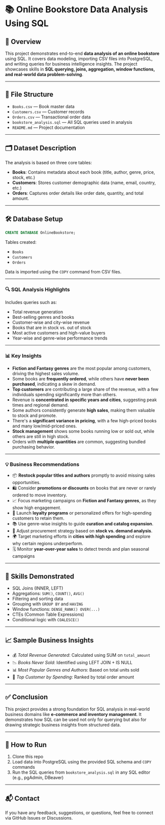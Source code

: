 
# 📚 Online Bookstore Data Analysis Using SQL

## 📌 Overview

This project demonstrates end-to-end **data analysis of an online bookstore** using SQL. It covers data modeling, importing CSV files into PostgreSQL, and writing queries for business intelligence insights. The project showcases skills in **SQL querying, joins, aggregation, window functions, and real-world data problem-solving**.

---

## 📂 File Structure

- `Books.csv` — Book master data
- `Customers.csv` — Customer records
- `Orders.csv` — Transactional order data
- `bookstore_analysis.sql` — All SQL queries used in analysis
- `README.md` — Project documentation
---

## 🗂️ Dataset Description

The analysis is based on three core tables:

- **Books**: Contains metadata about each book (title, author, genre, price, stock, etc.)
- **Customers**: Stores customer demographic data (name, email, country, etc.)
- **Orders**: Captures order details like order date, quantity, and total amount.

---

## 🛠️ Database Setup

```sql
CREATE DATABASE OnlineBookstore;
```

Tables created:

- `Books`
- `Customers`
- `Orders`

Data is imported using the `COPY` command from CSV files.

---

### 🔍 SQL Analysis Highlights
Includes queries such as:
- Total revenue generation
- Best-selling genres and books
- Customer-wise and city-wise revenue
- Books that are in stock vs. out of stock
- Most active customers and high-value buyers
- Year-wise and genre-wise performance trends

---

### 📊 Key Insights
- **Fiction and Fantasy genres** are the most popular among customers, driving the highest sales volume.
- Some books are **frequently ordered**, while others have **never been purchased**, indicating a skew in demand.
- **Top customers** are contributing a large share of the revenue, with a few individuals spending significantly more than others.
- Revenue is **concentrated in specific years and cities**, suggesting peak times and regional demand.
- Some authors consistently generate **high sales**, making them valuable to stock and promote.
- There's a **significant variance in pricing**, with a few high-priced books and many low/mid-priced ones.
- **Stock management** shows some books running low or sold out, while others are still in high stock.
- Orders with **multiple quantities** are common, suggesting bundled purchasing behavior.

---

### 💡 Business Recommendations
- 📦 **Restock popular titles and authors** promptly to avoid missing sales opportunities.
- 🛍️ Consider **promotions or discounts** on books that are never or rarely ordered to move inventory.
- 📈 Focus marketing campaigns on **Fiction and Fantasy genres**, as they show high engagement.
- 🎯 Launch **loyalty programs** or personalized offers for high-spending customers to retain them.
- 📚 Use genre-wise insights to guide **curation and catalog expansion**.
- 🧮 Adjust procurement strategy based on **stock vs. demand analysis**.
- 🌍 Target marketing efforts in **cities with high spending** and explore why certain regions underperform.
- 🗓️ Monitor **year-over-year sales** to detect trends and plan seasonal campaigns

---

## 🧠 Skills Demonstrated

- SQL Joins (INNER, LEFT)
- Aggregations: `SUM()`, `COUNT()`, `AVG()`
- Filtering and sorting data
- Grouping with `GROUP BY` and `HAVING`
- Window functions: `DENSE_RANK() OVER(...)`
- CTEs (Common Table Expressions)
- Conditional logic with `COALESCE()`

---

## 📈 Sample Business Insights

- 💰 *Total Revenue Generated*: Calculated using SUM on `total_amount`
- 📉 *Books Never Sold*: Identified using LEFT JOIN + IS NULL
- 📊 *Most Popular Genres and Authors*: Based on total units sold
- 🛒 *Top Customer by Spending*: Ranked by total order amount

---

## ✅ Conclusion

This project provides a strong foundation for SQL analysis in real-world business domains like **e-commerce and inventory management**. It demonstrates how SQL can be used not only for querying but also for drawing strategic business insights from structured data.

---

## 🚀 How to Run

1. Clone this repo
2. Load data into PostgreSQL using the provided SQL schema and `COPY` commands
3. Run the SQL queries from `bookstore_analysis.sql` in any SQL editor (e.g., pgAdmin, DBeaver)

---

## 📬 Contact

If you have any feedback, suggestions, or questions, feel free to connect via GitHub Issues or Discussions.
